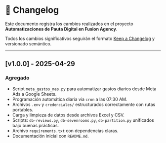 # 📘 Changelog

Este documento registra los cambios realizados en el proyecto **Automatizaciones de Pauta Digital en Fusion Agency**.

Todos los cambios significativos seguirán el formato [Keep a Changelog](https://keepachangelog.com/es/1.0.0/) y versionado semántico.

---

## [v1.0.0] - 2025-04-29

### Agregado
- Script `meta_gastos_mes.py` para automatizar gastos diarios desde Meta Ads a Google Sheets.
- Programación automática diaria vía `cron` a las 07:30 AM.
- Archivos `.env` y `credenciales/` estructurados correctamente con rutas portables.
- Carga y limpieza de datos desde archivos Excel y CSV.
- Scripts: `db-reviews.py`, `db-sevenrooms.py`, `db-partition.py` unificados bajo buenas prácticas.
- Archivo `requirements.txt` con dependencias claras.
- Documentación inicial con `README.md`.

